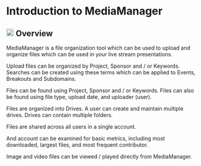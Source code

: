 # Introduction to MediaManager

## <img src="https://raw.githubusercontent.com/FortAwesome/Font-Awesome/6.x/svgs/solid/magnifying-glass-chart.svg" width="20" height="20"> Overview

MediaManager is a file organization tool which can be used to upload and organize files which can be used in your live stream presentations.

Upload files can be organized by Project, Sponsor and / or Keywords. Searches can be created using these terms which can be applied to Events, Breakouts and Subdomains.

Files can be found using Project, Sponsor and / or Keywords. Files can also be found using file type, upload date, and uploader (user).

Files are organized into Drives. A user can create and maintain multiple drives. Drives can contain multiple folders.

Files are shared across all users in a single account.

And account can be examined for basic metrics, including most downloaded, largest files, and most frequent contributor.

Image and video files can be viewed / played directly from MediaManager.
